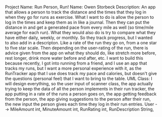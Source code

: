 Project Name:
Run Person, Run!
Name:
Owen Storbeck
Description:
An app that allows a person to track the distance and the times that they log in when they go for runs as exercise.  What I want to do is allow the person to log in the times and keep them as in like a journal.  Then they can put the distance in and get a generated pace from every mile as well (so time/mile average for each run).  What they would also do is try to compare what they have either daily, weekly, or monthly.  So they track progress, but I wanted to also add in a descripton.  Like a rate of the run they go on, from a one star to five star scale.  Then depending on the user-rating of the run, there is advice given from the app on what they should do, like stretch more before, rest longer, drink more water before and after, etc.
I want to build this because recently, I got into running from a friend, and I use an app that tracks my runs, but I want a more personal experience with it,  as the RunTracker app that I use does track my pace and calories, but doesn't give the questions (personal feel) that I want to bring to the table.
UML Class:
I will design everything, so the user input of scanner class, the app actually trying to keep the data of all the person implements in their run tracker, the app putting in a rate of the runs a person goes on, the app getting feedback from the person, the app giving suggestions to the person after their run, the new input the person gives each time they log in their run entries.
User --> MileAmount int, MinuteAmount int, RunRating int, RunDescription String, 

